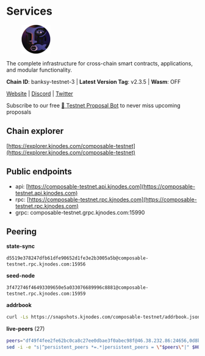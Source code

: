 # Services

<figure><img src="https://raw.githubusercontent.com/kj89/cosmos-images/main/logos/composable.png" alt=""><figcaption></figcaption></figure>

The complete infrastructure for cross-chain smart  contracts, applications, and modular functionality.

**Chain ID**: banksy-testnet-3 | **Latest Version Tag**: v2.3.5 | **Wasm**: OFF

[Website](https://www.composable.finance) | [Discord](https://discord.gg/composable) | [Twitter](https://twitter.com/ComposableFin)



Subscribe to our free [🤖 Testnet Proposal Bot](https://t.me/kjnodes_testnet_proposal_bot) to never miss upcoming proposals


## Chain explorer
[https://explorer.kjnodes.com/composable-testnet](https://explorer.kjnodes.com/composable-testnet)

## Public endpoints

* api: [https://composable-testnet.api.kjnodes.com](https://composable-testnet.api.kjnodes.com)
* rpc: [https://composable-testnet.rpc.kjnodes.com](https://composable-testnet.rpc.kjnodes.com)
* grpc: composable-testnet.grpc.kjnodes.com:15990

## Peering

**state-sync**

```text
d5519e378247dfb61dfe90652d1fe3e2b3005a5b@composable-testnet.rpc.kjnodes.com:15956
```

**seed-node**

```text
3f472746f46493309650e5a033076689996c8881@composable-testnet.rpc.kjnodes.com:15959
```

**addrbook**
```bash
curl -Ls https://snapshots.kjnodes.com/composable-testnet/addrbook.json > $HOME/.banksy/config/addrbook.json
```

**live-peers** (27)
```bash
peers="df49f4fee2fe62bc0ca8c27ee0dbae3f0abec98f@46.38.232.86:24656,0d8b80ff1f956385cecee2d1aef4730cc72fa6f4@146.190.40.139:15956,d5519e378247dfb61dfe90652d1fe3e2b3005a5b@65.109.68.190:15956,de2410e83b86e74a4569e0c120846b67c204f5bc@65.108.226.183:22256,eba3bc4613f3dac61201374ce09bee1fad00dc54@51.91.219.141:44003,de24eace0af969355bdc050d438e031bea311459@65.21.106.106:34656,5c2a752c9b1952dbed075c56c600c3a79b58c395@195.3.220.21:26976,e6a21ccb5175df638723eec2bc4f6ed95717acd3@135.181.216.54:3050,364b8245e72f083b0aa3e0d59b832020b66e9e9d@65.109.80.150:21500,0a147702eea1e80c46b9a565f558f70ec5110f4b@65.109.92.148:46656,d2deff06cf95c0d016d8f65822e1c74ce2af9def@95.217.58.111:26656,4d3873e7d858f2cb710fea20c88445ef97d3ae60@37.27.17.146:19656,8390e4faca502620c177edcb8ee6ef7e57b5fcab@65.109.33.48:21656,764fed363ddaa588c5bfaa43d5ef3177738bbc23@167.114.172.204:26656,c2dbb5dbf1c9382e2eebe2a0ceeff0b4fc57f8ce@65.109.60.19:36656,f86f691caf126ab0df6101d8748cf3313c99bbb6@78.31.64.11:26356,8f912ac69f9e36f7db9ec98879062f25b010484d@203.96.179.106:36656,4b398ed5ecdd938ab8332b2722dfb6dbcd9a69fe@207.180.249.127:26616,5a331fc6afa9ae7cbd6c9ebf39358161052c962b@65.109.65.248:37656,4b689b965366ea2d9aad4bd1343ca37d6f18186a@65.109.92.240:21206,7c064eeb99a5da5b1fe8ffc78c9ff8b5a9f3eda3@85.239.233.241:15956,33d01ca326bb21c3e02c6f05b9cb530eea93c39d@65.109.23.237:30536,0851c005dd9aed50db962998989718987099f834@94.130.94.180:26656,56bb737da7d2628b5c252e992c649489120838c7@65.21.178.202:26656,6b792ff5118ef1e141085af62ace3ad846d757b4@193.34.212.165:26656,783e682b38c0565082fe5d897b24feebf687c52b@65.108.13.154:37656,ce220cbf59df41af7bdd16f4c426c626c8a8619a@213.133.99.244:26656"
sed -i -e "s|^persistent_peers *=.*|persistent_peers = \"$peers\"|" $HOME/.banksy/config/config.toml
```
